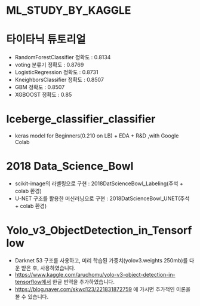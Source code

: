 # ML_STUDY_BY_KAGGLE

# 타이타닉 튜토리얼
- RandomForestClassifier  정확도 : 0.8134
- voting 분류기 정확도 :  0.8769
- LogisticRegression 정확도 : 0.8731
- KneighborsClassifier 정확도 : 0.8507
- GBM 정확도 : 0.8507
- XGBOOST 정확도 : 0.85

# Iceberge_classifier_classifier
- keras model for Beginners(0.210 on LB) + EDA + R&D ,with Google Colab

# 2018 Data_Science_Bowl
- scikit-image의 라벨링으로 구현 : 2018DatScienceBowl_Labeling(주석 + colab 환경)
- U-NET 구조를 활용한 머신러닝으로 구현 : 2018DatScienceBowl_UNET(주석 + colab 환경)

#  	Yolo_v3_ObjectDetection_in_Tensorflow
- Darknet 53 구조를 사용하고, 미리 학습된 가중치(yolov3.weights 250mb)를 다운 받은 후, 사용하였습니다. 
- https://www.kaggle.com/aruchomu/yolo-v3-object-detection-in-tensorflow에서 한글 번역을 추가하였습니다.
- https://blog.naver.com/skwd123/221831872759 에 가시면 추가적인 이론을 볼 수 있습니다.
